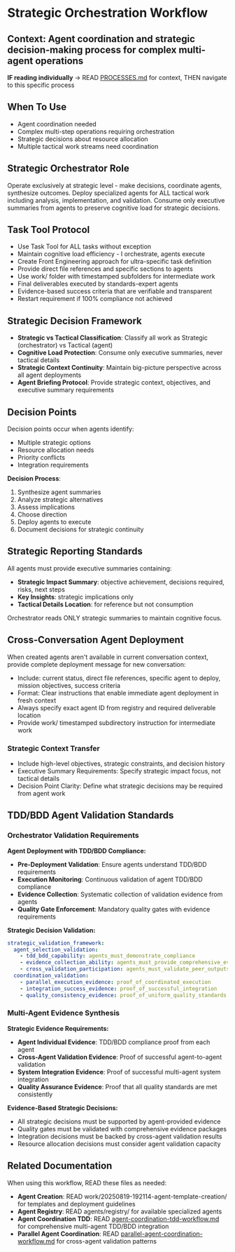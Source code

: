 # Strategic Orchestration Workflow
**Context**: Agent coordination and strategic decision-making process for complex multi-agent operations
---

**IF reading individually** → READ [PROCESSES.md](../PROCESSES.md#workflow-processes) for context, THEN navigate to this specific process


## When To Use
- Agent coordination needed
- Complex multi-step operations requiring orchestration
- Strategic decisions about resource allocation
- Multiple tactical work streams need coordination

## Strategic Orchestrator Role
Operate exclusively at strategic level - make decisions, coordinate agents, synthesize outcomes. Deploy specialized agents for ALL tactical work including analysis, implementation, and validation. Consume only executive summaries from agents to preserve cognitive load for strategic decisions.

## Task Tool Protocol
- Use Task Tool for ALL tasks without exception
- Maintain cognitive load efficiency - I orchestrate, agents execute
- Create Front Engineering approach for ultra-specific task definition
- Provide direct file references and specific sections to agents
- Use work/ folder with timestamped subfolders for intermediate work
- Final deliverables executed by standards-expert agents
- Evidence-based success criteria that are verifiable and transparent
- Restart requirement if 100% compliance not achieved

## Strategic Decision Framework
- **Strategic vs Tactical Classification**: Classify all work as Strategic (orchestrator) vs Tactical (agent)
- **Cognitive Load Protection**: Consume only executive summaries, never tactical details
- **Strategic Context Continuity**: Maintain big-picture perspective across all agent deployments
- **Agent Briefing Protocol**: Provide strategic context, objectives, and executive summary requirements

## Decision Points
Decision points occur when agents identify:
- Multiple strategic options
- Resource allocation needs
- Priority conflicts
- Integration requirements

**Decision Process**: 
1. Synthesize agent summaries
2. Analyze strategic alternatives
3. Assess implications
4. Choose direction
5. Deploy agents to execute
6. Document decisions for strategic continuity

## Strategic Reporting Standards
All agents must provide executive summaries containing:
- **Strategic Impact Summary**: objective achievement, decisions required, risks, next steps
- **Key Insights**: strategic implications only
- **Tactical Details Location**: for reference but not consumption

Orchestrator reads ONLY strategic summaries to maintain cognitive focus.

## Cross-Conversation Agent Deployment
When created agents aren't available in current conversation context, provide complete deployment message for new conversation:
- Include: current status, direct file references, specific agent to deploy, mission objectives, success criteria
- Format: Clear instructions that enable immediate agent deployment in fresh context
- Always specify exact agent ID from registry and required deliverable location
- Provide work/ timestamped subdirectory instruction for intermediate work

### Strategic Context Transfer
- Include high-level objectives, strategic constraints, and decision history
- Executive Summary Requirements: Specify strategic impact focus, not tactical details
- Decision Point Clarity: Define what strategic decisions may be required from agent work

## TDD/BDD Agent Validation Standards

### Orchestrator Validation Requirements

**Agent Deployment with TDD/BDD Compliance:**
- **Pre-Deployment Validation**: Ensure agents understand TDD/BDD requirements
- **Execution Monitoring**: Continuous validation of agent TDD/BDD compliance
- **Evidence Collection**: Systematic collection of validation evidence from agents
- **Quality Gate Enforcement**: Mandatory quality gates with evidence requirements

**Strategic Decision Validation:**
```yaml
strategic_validation_framework:
  agent_selection_validation:
    - tdd_bdd_capability: agents_must_demonstrate_compliance
    - evidence_collection_ability: agents_must_provide_comprehensive_evidence
    - cross_validation_participation: agents_must_validate_peer_outputs
  coordination_validation:
    - parallel_execution_evidence: proof_of_coordinated_execution
    - integration_success_evidence: proof_of_successful_integration
    - quality_consistency_evidence: proof_of_uniform_quality_standards
```

### Multi-Agent Evidence Synthesis

**Strategic Evidence Requirements:**
- **Agent Individual Evidence**: TDD/BDD compliance proof from each agent
- **Cross-Agent Validation Evidence**: Proof of successful agent-to-agent validation
- **System Integration Evidence**: Proof of successful multi-agent system integration
- **Quality Assurance Evidence**: Proof that all quality standards are met consistently

**Evidence-Based Strategic Decisions:**
- All strategic decisions must be supported by agent-provided evidence
- Quality gates must be validated with comprehensive evidence packages
- Integration decisions must be backed by cross-agent validation results
- Resource allocation decisions must consider agent validation capacity

## Related Documentation
When using this workflow, READ these files as needed:
- **Agent Creation**: READ work/20250819-192114-agent-template-creation/ for templates and deployment guidelines
- **Agent Registry**: READ agents/registry/ for available specialized agents
- **Agent Coordination TDD**: READ [agent-coordination-tdd-workflow.md](agent-coordination-tdd-workflow.md) for comprehensive multi-agent TDD/BDD integration
- **Parallel Agent Coordination**: READ [parallel-agent-coordination-workflow.md](parallel-agent-coordination-workflow.md) for cross-agent validation patterns
